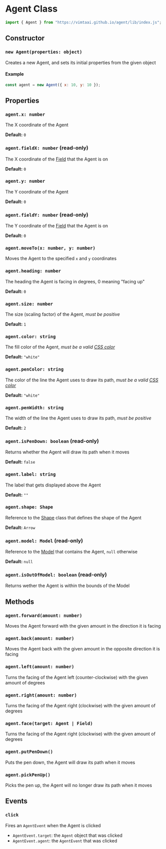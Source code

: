 # Agent Class

```js
import { Agent } from "https://vimtaai.github.io/agent/lib/index.js";
```

## Constructor

### `new Agent(properties: object)`

Creates a new Agent, and sets its initial properties from the given object

#### Example

```js
const agent = new Agent({ x: 10, y: 10 });
```

## Properties

### `agent.x: number`

The X coordinate of the Agent

**Default:** `0`

### `agent.fieldX: number` (read-only)

The X coordinate of the [Field][field] that the Agent is on

**Default:** `0`

### `agent.y: number`

The Y coordinate of the Agent

**Default:** `0`

### `agent.fieldY: number` (read-only)

The Y coordinate of the [Field][field] that the Agent is on

**Default:** `0`

### `agent.moveTo(x: number, y: number)`

Moves the Agent to the specified `x` and `y` coordinates  

### `agent.heading: number`

The heading the Agent is facing in degrees, 0 meaning "facing up"

**Default:** `0`

### `agent.size: number`

The size (scaling factor) of the Agent, *must be positive*

**Default:** `1`

### `agent.color: string`

The fill color of the Agent, *must be a valid [CSS color][color]*

**Default:** `"white"`

### `agent.penColor: string`

The color of the line the Agent uses to draw its path, *must be a valid [CSS color][color]*

**Default:** `"white"`

### `agent.penWidth: string`

The width of the line the Agent uses to draw its path, *must be positive*

**Default:** `2`

### `agent.isPenDown: boolean` (read-only)

Returns whether the Agent will draw its path when it moves

**Default:** `false`

### `agent.label: string`

The label that gets displayed above the Agent

**Default:** `""`

### `agent.shape: Shape`

Reference to the [Shape][shape] class that defines the shape of the Agent

**Default:** `Arrow`

### `agent.model: Model` (read-only)

Reference to the [Model][model] that contains the Agent, `null` otherwise

**Default:** `null`

### `agent.isOutOfModel: boolean` (read-only)

Returns wether the Agent is within the bounds of the Model

## Methods

### `agent.forward(amount: number)`

Moves the Agent forward with the given amount in the direction it is facing

### `agent.back(amount: number)`

Moves the Agent back with the given amount in the opposite direction it is facing

### `agent.left(amount: number)`

Turns the facing of the Agent left (counter-clockwise) with the given amount of degrees

### `agent.right(amount: number)`

Turns the facing of the Agent right (clockwise) with the given amount of degrees

### `agent.face(target: Agent | Field)`

Turns the facing of the Agent right (clockwise) with the given amount of degrees

### `agent.putPenDown()`

Puts the pen down, the Agent will draw its path when it moves

### `agent.pickPenUp()`

Picks the pen up, the Agent will no longer draw its path when it moves

## Events

### `click`

Fires an `AgentEvent` when the Agent is clicked

- `AgentEvent.target`: the `Agent` object that was clicked
- `AgentEvent.agent`: the `AgentEvent` that was clicked

[model]: /api/model
[field]: /api/field
[shape]: /api/shape
[color]: https://developer.mozilla.org/en-US/docs/Web/CSS/color_value
